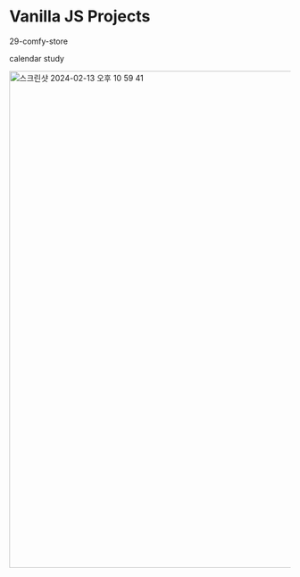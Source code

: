 # Vanilla JS Projects

29-comfy-store

calendar study

<img width="890" alt="스크린샷 2024-02-13 오후 10 59 41" src="https://github.com/wooriki/js-calendar-study/assets/109304556/9ba874e2-73df-4612-878a-95a0149ae7bc">
